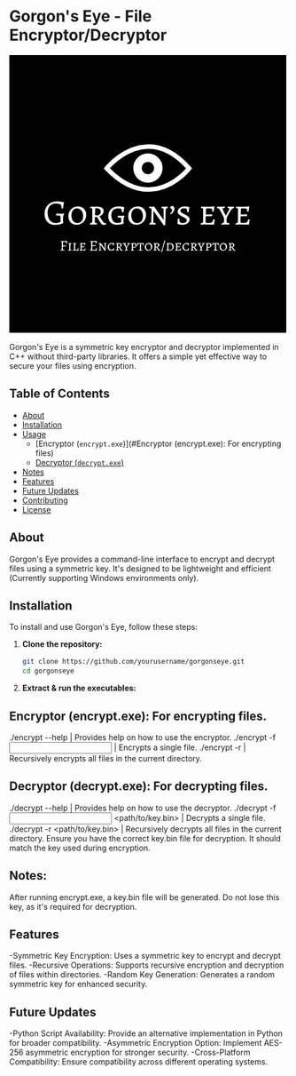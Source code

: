 # Gorgon's Eye - File Encryptor/Decryptor

![Gorgon's Eye Logo](logo.PNG)

Gorgon's Eye is a symmetric key encryptor and decryptor implemented in C++ without third-party libraries. It offers a simple yet effective way to secure your files using encryption.

## Table of Contents

- [About](#about)
- [Installation](#installation)
- [Usage](#usage)
  - [Encryptor (`encrypt.exe`)](#Encryptor (encrypt.exe): For encrypting files)
  - [Decryptor (`decrypt.exe`)](#decryptor)
- [Notes](#notes)
- [Features](#features)
- [Future Updates](#future-updates)
- [Contributing](#contributing)
- [License](#license)

## About

Gorgon's Eye provides a command-line interface to encrypt and decrypt files using a symmetric key. It's designed to be lightweight and efficient (Currently supporting Windows environments only).

## Installation

To install and use Gorgon's Eye, follow these steps:

1. **Clone the repository:**

   ```bash
   git clone https://github.com/yourusername/gorgonseye.git
   cd gorgonseye

2. **Extract & run the executables:**

## Encryptor (encrypt.exe): For encrypting files.

./encrypt --help | Provides help on how to use the encryptor.
./encrypt -f <input file> | Encrypts a single file.
./encrypt -r | Recursively encrypts all files in the current directory.

## Decryptor (decrypt.exe): For decrypting files.

./decrypt --help | Provides help on how to use the decryptor.
./decrypt -f <input file> <path/to/key.bin> | Decrypts a single file.
./decrypt -r <path/to/key.bin> | Recursively decrypts all files in the current directory.
Ensure you have the correct key.bin file for decryption. It should match the key used during encryption.

## Notes:
After running encrypt.exe, a key.bin file will be generated. Do not lose this key, as it's required for decryption.

## Features
-Symmetric Key Encryption: Uses a symmetric key to encrypt and decrypt files.
-Recursive Operations: Supports recursive encryption and decryption of files within directories.
-Random Key Generation: Generates a random symmetric key for enhanced security.

## Future Updates
-Python Script Availability: Provide an alternative implementation in Python for broader compatibility.
-Asymmetric Encryption Option: Implement AES-256 asymmetric encryption for stronger security.
-Cross-Platform Compatibility: Ensure compatibility across different operating systems.
